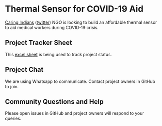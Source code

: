 # Thermal Sensor for COVID-19 Aid

[Caring Indians](caringindians.com) ([twitter](https://twitter.com/caringindians)) NGO is looking to build an affordable thermal sensor to aid medical workers during COVID-19 crisis.

## Project Tracker Sheet

This [excel sheet](https://docs.google.com/spreadsheets/d/1PwoOSnrokXqJqVzkK6yj5rvuNrtC6aV5uEVb-jY0tXU/) is being used to track project status.

## Project Chat

We are using Whatsapp to communicate. Contact project owners in GitHub to join.

## Community Questions and Help

Please open issues in GitHub and project owners will respond to your queries.